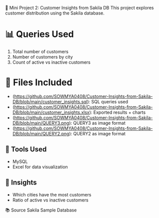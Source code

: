 🎯 Mini Project 2: Customer Insights from Sakila DB
This project explores customer distribution using the Sakila database.

# 📊 Queries Used
1. Total number of customers
2. Number of customers by city
3. Count of active vs inactive customers

# 📁 Files Included
- (https://github.com/SOWMYA0408/Customer-Insights-from-Sakila-DB/blob/main/customer_insights.sql): SQL queries used
- (https://github.com/SOWMYA0408/Customer-Insights-from-Sakila-DB/blob/main/customer_insights.xlsx): Exported results + charts
- (https://github.com/SOWMYA0408/Customer-Insights-from-Sakila-DB/blob/main/QUERY3.png): QUERY3 as image format
- (https://github.com/SOWMYA0408/Customer-Insights-from-Sakila-DB/blob/main/QUERY2.png): QUERY2 as image format
## 🔧 Tools Used
- MySQL
- Excel for data visualization

## 📌 Insights
- Which cities have the most customers
- Ratio of active vs inactive customers

📚 Source
Sakila Sample Database
